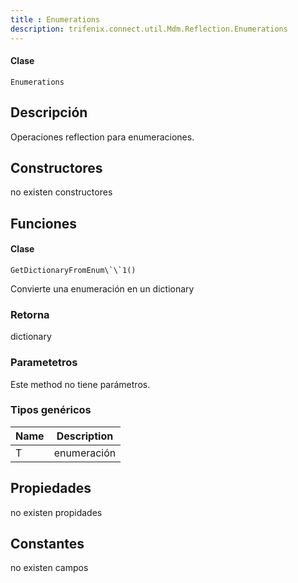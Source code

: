 ```yaml
---
title : Enumerations
description: trifenix.connect.util.Mdm.Reflection.Enumerations
---
```




<CodeBlock slots = 'heading, code' repeat = '1' languages = 'C#' />

#### Clase
```
Enumerations
```

## Descripción
Operaciones reflection para enumeraciones.
## Constructores

no existen constructores


## Funciones


<CodeBlock slots = 'heading, code' repeat = '1' languages = 'C#' />

#### Clase
```
GetDictionaryFromEnum\`\`1()
```


Convierte una enumeración en un dictionary
### Retorna
dictionary
### Parametetros
Este method no tiene parámetros.
### Tipos genéricos
| Name | Description |
| ---- | ----------- |
| T | enumeración |
## Propiedades

no existen propidades

## Constantes
no existen campos

